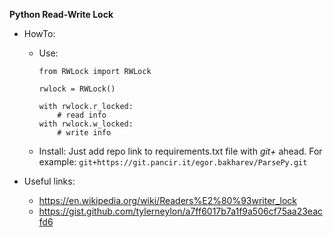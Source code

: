 **Python Read-Write Lock**

- HowTo:
    - Use:
        ```
        from RWLock import RWLock

        rwlock = RWLock()

        with rwlock.r_locked:
            # read info
        with rwlock.w_locked:
            # write info
        ```
    - Install:
        Just add repo link to requirements.txt file with *git+* ahead.
        For example: `git+https://git.pancir.it/egor.bakharev/ParsePy.git`

- Useful links:
    - https://en.wikipedia.org/wiki/Readers%E2%80%93writer_lock
    - https://gist.github.com/tylerneylon/a7ff6017b7a1f9a506cf75aa23eacfd6